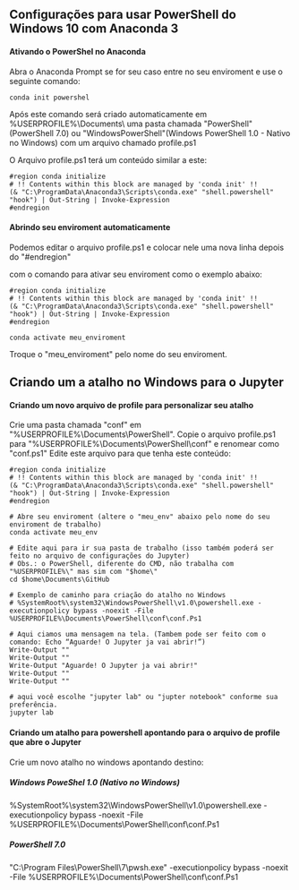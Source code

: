 ## Configurações para usar PowerShell do Windows 10 com Anaconda 3

#### Ativando o PowerShel no Anaconda

Abra o Anaconda Prompt se for seu caso entre no seu enviroment e use o seguinte comando:

```
conda init powershel
```


Após este comando será criado automaticamente em %USERPROFILE%\Documents\ uma pasta chamada "PowerShell"(PowerShell 7.0) ou "WindowsPowerShell"(Windows PowerShell 1.0 - Nativo no Windows) com um arquivo chamado profile.ps1

O Arquivo profile.ps1 terá um conteúdo similar a este:

```
#region conda initialize
# !! Contents within this block are managed by 'conda init' !!
(& "C:\ProgramData\Anaconda3\Scripts\conda.exe" "shell.powershell" "hook") | Out-String | Invoke-Expression
#endregion
```

#### Abrindo seu enviroment automaticamente 

Podemos editar o arquivo profile.ps1 e colocar nele uma nova linha depois do "#endregion"

com o comando para ativar seu enviroment como o exemplo abaixo:

```
#region conda initialize
# !! Contents within this block are managed by 'conda init' !!
(& "C:\ProgramData\Anaconda3\Scripts\conda.exe" "shell.powershell" "hook") | Out-String | Invoke-Expression
#endregion

conda activate meu_enviroment
```

Troque o "meu_enviroment" pelo nome do seu enviroment.

## Criando um a atalho no Windows para o Jupyter

#### Criando um novo arquivo de profile para personalizar seu atalho

Crie uma pasta chamada "conf" em "%USERPROFILE%\Documents\PowerShell\".
Copie o arquivo profile.ps1 para "%USERPROFILE%\Documents\PowerShell\conf\" e renomear como "conf.ps1"
Edite este arquivo para que tenha este conteúdo:


```
#region conda initialize
# !! Contents within this block are managed by 'conda init' !!
(& "C:\ProgramData\Anaconda3\Scripts\conda.exe" "shell.powershell" "hook") | Out-String | Invoke-Expression
#endregion

# Abre seu enviroment (altere o "meu_env" abaixo pelo nome do seu enviroment de trabalho)
conda activate meu_env

# Edite aqui para ir sua pasta de trabalho (isso também poderá ser feito no arquivo de configurações do Jupyter)
# Obs.: o PowerShell, diferente do CMD, não trabalha com "%USERPROFILE%\" mas sim com "$home\"
cd $home\Documents\GitHub

# Exemplo de caminho para criação do atalho no Windows
# %SystemRoot%\system32\WindowsPowerShell\v1.0\powershell.exe -executionpolicy bypass -noexit -File %USERPROFILE%\Documents\PowerShell\conf\conf.Ps1

# Aqui ciamos uma mensagem na tela. (Tambem pode ser feito com o comando: Echo “Aguarde! O Jupyter ja vai abrir!”)
Write-Output ""
Write-Output ""
Write-Output "Aguarde! O Jupyter ja vai abrir!"
Write-Output ""
Write-Output ""

# aqui você escolhe "jupyter lab" ou "jupter notebook" conforme sua preferência.
jupyter lab
```


#### Criando um atalho para powershell apontando para o arquivo de profile que abre o Jupyter

Crie um novo atalho no windows apontando destino: 

##### Windows PoweShel 1.0 (Nativo no Windows)
%SystemRoot%\system32\WindowsPowerShell\v1.0\powershell.exe -executionpolicy bypass -noexit -File %USERPROFILE%\Documents\PowerShell\conf\conf.Ps1

##### PowerShell 7.0 
"C:\Program Files\PowerShell\7\pwsh.exe" -executionpolicy bypass -noexit -File %USERPROFILE%\Documents\PowerShell\conf\conf.Ps1





